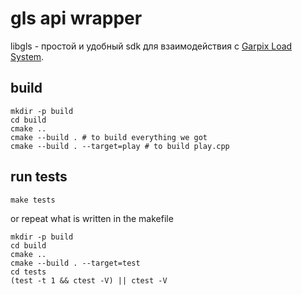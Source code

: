 # gls api wrapper
libgls - простой и удобный sdk для взаимодействия c [Garpix Load System](https://glsystem.net/dokumentaciya-k-api).
## build
```shell
mkdir -p build
cd build 
cmake .. 
cmake --build . # to build everything we got
cmake --build . --target=play # to build play.cpp
```

## run tests
```shell
make tests
```
or repeat what is written in the makefile
```shell
mkdir -p build
cd build 
cmake .. 
cmake --build . --target=test
cd tests
(test -t 1 && ctest -V) || ctest -V
```
